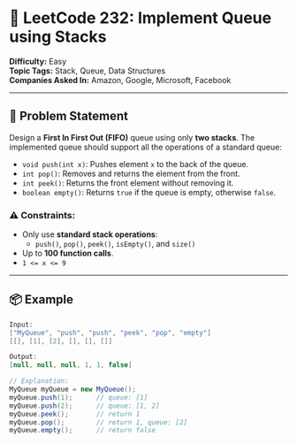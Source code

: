# 🚀 LeetCode 232: Implement Queue using Stacks

**Difficulty:** Easy  
**Topic Tags:** Stack, Queue, Data Structures  
**Companies Asked In:** Amazon, Google, Microsoft, Facebook

---

## 🧠 Problem Statement

Design a **First In First Out (FIFO)** queue using only **two stacks**. The implemented queue should support all the operations of a standard queue:

- `void push(int x)`: Pushes element `x` to the back of the queue.
- `int pop()`: Removes and returns the element from the front.
- `int peek()`: Returns the front element without removing it.
- `boolean empty()`: Returns `true` if the queue is empty, otherwise `false`.

### ⚠️ Constraints:
- Only use **standard stack operations**:
    - `push()`, `pop()`, `peek()`, `isEmpty()`, and `size()`
- Up to **100 function calls**.
- `1 <= x <= 9`

---

## 📦 Example

```java
Input:
["MyQueue", "push", "push", "peek", "pop", "empty"]
[[], [1], [2], [], [], []]

Output:
[null, null, null, 1, 1, false]

// Explanation:
MyQueue myQueue = new MyQueue();
myQueue.push(1);      // queue: [1]
myQueue.push(2);      // queue: [1, 2]
myQueue.peek();       // return 1
myQueue.pop();        // return 1, queue: [2]
myQueue.empty();      // return false